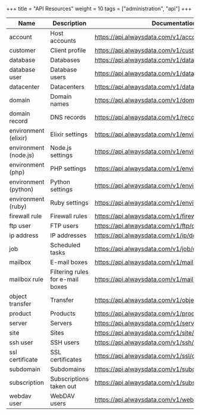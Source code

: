 +++
title = "API Resources"
weight = 10
tags = ["administration", "api"]
+++

|Name|Description|Documentation|
|--- |--- |--- |
|account|Host accounts|https://api.alwaysdata.com/v1/account/doc/|
|customer|Client profile|https://api.alwaysdata.com/v1/customer/doc/|
|database|Databases|https://api.alwaysdata.com/v1/database/doc/|
|database user|Database users|https://api.alwaysdata.com/v1/database/user/doc/|
|datacenter|Datacenters|https://api.alwaysdata.com/v1/datacenter/doc/|
|domain|Domain names|https://api.alwaysdata.com/v1/domain/doc/|
|domain record|DNS records|https://api.alwaysdata.com/v1/record/doc/|
|environment (elixir)|Elixir settings|https://api.alwaysdata.com/v1/environment/elixir/doc/|
|environment (node.js)|Node.js settings|https://api.alwaysdata.com/v1/environment/nodejs/doc/|
|environment (php)|PHP settings|https://api.alwaysdata.com/v1/environment/php/doc/|
|environment (python)|Python settings|https://api.alwaysdata.com/v1/environment/python/doc/|
|environment (ruby)|Ruby settings|https://api.alwaysdata.com/v1/environment/ruby/doc/|
|firewall rule|Firewall rules|https://api.alwaysdata.com/v1/firewall/doc/|
|ftp user|FTP users|https://api.alwaysdata.com/v1/ftp/doc/|
|ip address|IP addresses|https://api.alwaysdata.com/v1/ip/doc/|
|job|Scheduled tasks|https://api.alwaysdata.com/v1/job/doc/|
|mailbox|E-mail boxes|https://api.alwaysdata.com/v1/mailbox/doc/|
|mailbox rule|Filtering rules for e-mail boxes|https://api.alwaysdata.com/v1/mailbox/rule/doc/|
|object transfer|Transfer|https://api.alwaysdata.com/v1/object_transfer/doc/|
|product|Products|https://api.alwaysdata.com/v1/product/doc/|
|server|Servers|https://api.alwaysdata.com/v1/server/doc/|
|site|Sites|https://api.alwaysdata.com/v1/site/doc/|
|ssh user|SSH users|https://api.alwaysdata.com/v1/ssh/doc/|
|ssl certificate|SSL certificates|https://api.alwaysdata.com/v1/ssl/doc/|
|subdomain|Subdomains|https://api.alwaysdata.com/v1/subdomain/doc/|
|subscription|Subscriptions taken out|https://api.alwaysdata.com/v1/subscription/doc/|
|webdav user|WebDAV users|https://api.alwaysdata.com/v1/webdav/doc/|

